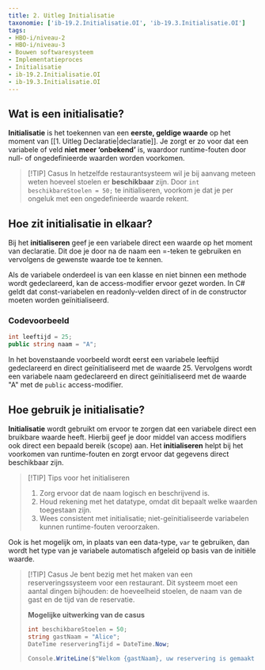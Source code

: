 ```yaml
---
title: 2. Uitleg Initialisatie
taxonomie: ['ib-19.2.Initialisatie.OI', 'ib-19.3.Initialisatie.OI']
tags:
- HBO-i/niveau-2
- HBO-i/niveau-3
- Bouwen softwaresysteem
- Implementatieproces
- Initialisatie
- ib-19.2.Initialisatie.OI
- ib-19.3.Initialisatie.OI
---
```


## Wat is een initialisatie?
**Initialisatie** is het toekennen van een **eerste, geldige waarde** op het moment van [[1. Uitleg Declaratie|declaratie]]. Je zorgt er zo voor dat een variabele of veld **niet meer ‘onbekend’** is, waardoor runtime-fouten door null- of ongedefinieerde waarden worden voorkomen.

> [!TIP] Casus
> In hetzelfde restaurant­systeem wil je bij aanvang meteen weten hoeveel stoelen er **beschikbaar** zijn. Door `int beschikbareStoelen = 50;` te initialiseren, voorkom je dat je per ongeluk met een ongedefinieerde waarde rekent.  

## Hoe zit initialisatie in elkaar?
Bij het **initialiseren** geef je een variabele direct een waarde op het moment van declaratie. Dit doe je door na de naam een =-teken te gebruiken en vervolgens de gewenste waarde toe te kennen.

Als de variabele onderdeel is van een klasse en niet binnen een methode wordt gedeclareerd, kan de access-modifier ervoor gezet worden. In C# geldt dat const-variabelen en readonly-velden direct of in de constructor moeten worden geïnitialiseerd.

### Codevoorbeeld
```csharp
int leeftijd = 25;
public string naam = "A";
```

In het bovenstaande voorbeeld wordt eerst een variabele leeftijd gedeclareerd en direct geïnitialiseerd met de waarde 25. Vervolgens wordt een variabele naam gedeclareerd en direct geïnitialiseerd met de waarde "A" met de `public` access-modifier.

## Hoe gebruik je initialisatie?
**Initialisatie** wordt gebruikt om ervoor te zorgen dat een variabele direct een bruikbare waarde heeft. Hierbij geef je door middel van access modifiers ook direct een bepaald bereik (scope) aan. Het **initialiseren** helpt bij het voorkomen van runtime-fouten en zorgt ervoor dat gegevens direct beschikbaar zijn.

> [!TIP] Tips voor het initialiseren
> 1. Zorg ervoor dat de naam logisch en beschrijvend is.
> 2. Houd rekening met het datatype, omdat dit bepaalt welke waarden toegestaan zijn.
> 3. Wees consistent met initialisatie; niet-geïnitialiseerde variabelen kunnen runtime-fouten veroorzaken.

Ook is het mogelijk om, in plaats van een data-type, `var` te gebruiken, dan wordt het type van je variabele automatisch afgeleid op basis van de initiële waarde.

> [!TIP] Casus
> Je bent bezig met het maken van een reserveringssysteem voor een restaurant. Dit systeem moet een aantal dingen bijhouden: de hoeveelheid stoelen, de naam van de gast en de tijd van de reservatie.
> 
> **Mogelijke uitwerking van de casus**
> ```csharp
> int beschikbareStoelen = 50;
> string gastNaam = "Alice";
> DateTime reserveringTijd = DateTime.Now;
> 
> Console.WriteLine($"Welkom {gastNaam}, uw reservering is gemaakt voor {reserveringTijd}. Er zijn nog {beschikbareStoelen} stoelen beschikbaar.");
> ```

